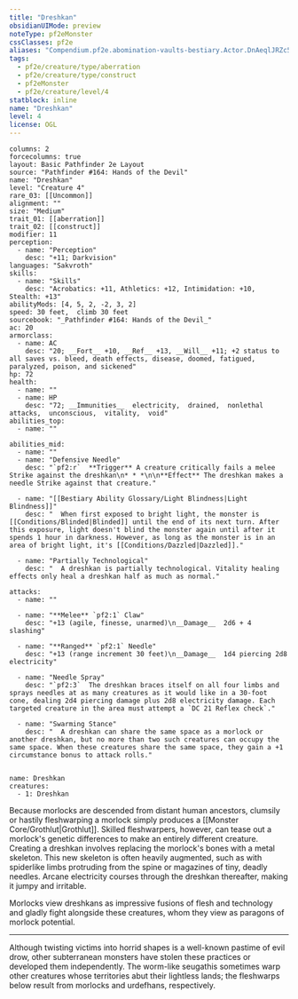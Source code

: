 ```yaml
---
title: "Dreshkan"
obsidianUIMode: preview
noteType: pf2eMonster
cssClasses: pf2e
aliases: "Compendium.pf2e.abomination-vaults-bestiary.Actor.DnAeqlJRZc5N7hve" 
tags:
  - pf2e/creature/type/aberration
  - pf2e/creature/type/construct
  - pf2eMonster
  - pf2e/creature/level/4
statblock: inline
name: "Dreshkan"
level: 4
license: OGL
---
```


```statblock
columns: 2
forcecolumns: true
layout: Basic Pathfinder 2e Layout
source: "Pathfinder #164: Hands of the Devil"
name: "Dreshkan"
level: "Creature 4"
rare_03: [[Uncommon]]
alignment: ""
size: "Medium"
trait_01: [[aberration]]
trait_02: [[construct]]
modifier: 11
perception:
  - name: "Perception"
    desc: "+11; Darkvision"
languages: "Sakvroth"
skills:
  - name: "Skills"
    desc: "Acrobatics: +11, Athletics: +12, Intimidation: +10, Stealth: +13"
abilityMods: [4, 5, 2, -2, 3, 2]
speed: 30 feet,  climb 30 feet
sourcebook: "_Pathfinder #164: Hands of the Devil_"
ac: 20
armorclass:
  - name: AC
    desc: "20; __Fort__ +10, __Ref__ +13, __Will__ +11; +2 status to all saves vs. bleed, death effects, disease, doomed, fatigued, paralyzed, poison, and sickened"
hp: 72
health:
  - name: ""
  - name: HP
    desc: "72; __Immunities__  electricity,  drained,  nonlethal attacks,  unconscious,  vitality,  void"
abilities_top:
  - name: ""

abilities_mid:
  - name: ""
  - name: "Defensive Needle"
    desc: "`pf2:r`  **Trigger** A creature critically fails a melee Strike against the dreshkan\n* * *\n\n**Effect** The dreshkan makes a needle Strike against that creature."

  - name: "[[Bestiary Ability Glossary/Light Blindness|Light Blindness]]"
    desc: "  When first exposed to bright light, the monster is [[Conditions/Blinded|Blinded]] until the end of its next turn. After this exposure, light doesn't blind the monster again until after it spends 1 hour in darkness. However, as long as the monster is in an area of bright light, it's [[Conditions/Dazzled|Dazzled]]."

  - name: "Partially Technological"
    desc: "  A dreshkan is partially technological. Vitality healing effects only heal a dreshkan half as much as normal."

attacks:
  - name: ""

  - name: "**Melee** `pf2:1` Claw"
    desc: "+13 (agile, finesse, unarmed)\n__Damage__  2d6 + 4 slashing"

  - name: "**Ranged** `pf2:1` Needle"
    desc: "+13 (range increment 30 feet)\n__Damage__  1d4 piercing 2d8 electricity"

  - name: "Needle Spray"
    desc: "`pf2:3`  The dreshkan braces itself on all four limbs and sprays needles at as many creatures as it would like in a 30-foot cone, dealing 2d4 piercing damage plus 2d8 electricity damage. Each targeted creature in the area must attempt a `DC 21 Reflex check`."

  - name: "Swarming Stance"
    desc: "  A dreshkan can share the same space as a morlock or another dreshkan, but no more than two such creatures can occupy the same space. When these creatures share the same space, they gain a +1 circumstance bonus to attack rolls."
 
```

```encounter-table
name: Dreshkan
creatures:
  - 1: Dreshkan
```



Because morlocks are descended from distant human ancestors, clumsily or hastily fleshwarping a morlock simply produces a [[Monster Core/Grothlut|Grothlut]]. Skilled fleshwarpers, however, can tease out a morlock's genetic differences to make an entirely different creature. Creating a dreshkan involves replacing the morlock's bones with a metal skeleton. This new skeleton is often heavily augmented, such as with spiderlike limbs protruding from the spine or magazines of tiny, deadly needles. Arcane electricity courses through the dreshkan thereafter, making it jumpy and irritable.

Morlocks view dreshkans as impressive fusions of flesh and technology and gladly fight alongside these creatures, whom they view as paragons of morlock potential.

* * *

Although twisting victims into horrid shapes is a well-known pastime of evil drow, other subterranean monsters have stolen these practices or developed them independently. The worm-like seugathis sometimes warp other creatures whose territories abut their lightless lands; the fleshwarps below result from morlocks and urdefhans, respectively.
